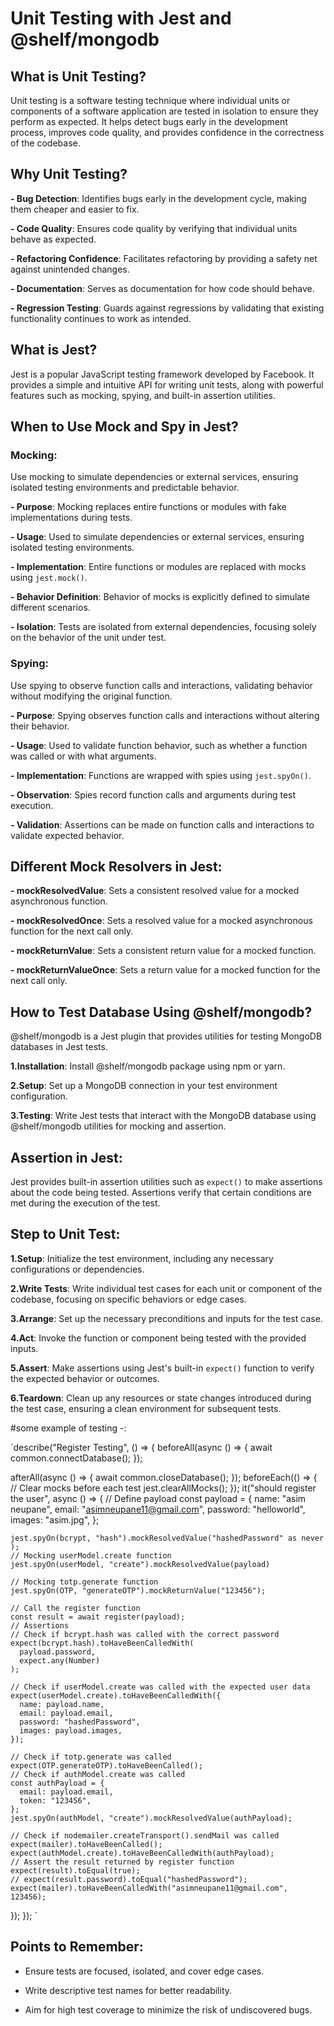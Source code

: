# Unit Testing with Jest and @shelf/mongodb

## What is Unit Testing?

Unit testing is a software testing technique where individual units or components of a software application are tested in isolation to ensure they perform as expected. It helps detect bugs early in the development process, improves code quality, and provides confidence in the correctness of the codebase.

## Why Unit Testing?

**- Bug Detection**: Identifies bugs early in the development cycle, making them cheaper and easier to fix.

**- Code Quality**: Ensures code quality by verifying that individual units behave as expected.

**- Refactoring Confidence**: Facilitates refactoring by providing a safety net against unintended changes.

**- Documentation**: Serves as documentation for how code should behave.

**- Regression Testing**: Guards against regressions by validating that existing functionality continues to work as intended.

## What is Jest?

Jest is a popular JavaScript testing framework developed by Facebook. It provides a simple and intuitive API for writing unit tests, along with powerful features such as mocking, spying, and built-in assertion utilities.

## When to Use Mock and Spy in Jest?

### Mocking:

Use mocking to simulate dependencies or external services, ensuring isolated testing environments and predictable behavior.

**- Purpose**: Mocking replaces entire functions or modules with fake implementations during tests.

**- Usage**: Used to simulate dependencies or external services, ensuring isolated testing environments.

**- Implementation**: Entire functions or modules are replaced with mocks using `jest.mock()`.

**- Behavior Definition**: Behavior of mocks is explicitly defined to simulate different scenarios.

**- Isolation**: Tests are isolated from external dependencies, focusing solely on the behavior of the unit under test.

### Spying:

Use spying to observe function calls and interactions, validating behavior without modifying the original function.

**- Purpose**: Spying observes function calls and interactions without altering their behavior.

**- Usage**: Used to validate function behavior, such as whether a function was called or with what arguments.

**- Implementation**: Functions are wrapped with spies using `jest.spyOn()`.

**- Observation**: Spies record function calls and arguments during test execution.

**- Validation**: Assertions can be made on function calls and interactions to validate expected behavior.

## Different Mock Resolvers in Jest:

**- mockResolvedValue**: Sets a consistent resolved value for a mocked asynchronous function.

**- mockResolvedOnce**: Sets a resolved value for a mocked asynchronous function for the next call only.

**- mockReturnValue**: Sets a consistent return value for a mocked function.

**- mockReturnValueOnce**: Sets a return value for a mocked function for the next call only.

## How to Test Database Using @shelf/mongodb?

@shelf/mongodb is a Jest plugin that provides utilities for testing MongoDB databases in Jest tests.

**1.Installation**: Install @shelf/mongodb package using npm or yarn.

**2.Setup**: Set up a MongoDB connection in your test environment configuration.

**3.Testing**: Write Jest tests that interact with the MongoDB database using @shelf/mongodb utilities for mocking and assertion.

## Assertion in Jest:

Jest provides built-in assertion utilities such as `expect()` to make assertions about the code being tested. Assertions verify that certain conditions are met during the execution of the test.

## Step to Unit Test:

**1.Setup**: Initialize the test environment, including any necessary configurations or dependencies.

**2.Write Tests**: Write individual test cases for each unit or component of the codebase, focusing on specific behaviors or edge cases.

**3.Arrange**: Set up the necessary preconditions and inputs for the test case.

**4.Act**: Invoke the function or component being tested with the provided inputs.

**5.Assert**: Make assertions using Jest's built-in `expect()` function to verify the expected behavior or outcomes.

**6.Teardown**: Clean up any resources or state changes introduced during the test case, ensuring a clean environment for subsequent tests.

#some example of testing -:

`describe("Register  Testing", () => {
  beforeAll(async () => {
    await common.connectDatabase();
  });

  afterAll(async () => {
    await common.closeDatabase();
  });
  beforeEach(() => {
    // Clear mocks before each test
    jest.clearAllMocks();
  });
  it("should register the user", async () => {
    // Define payload
    const payload = {
      name: "asim neupane",
      email: "asimneupane11@gmail.com",
      password: "helloworld",
      images: "asim.jpg",
    };

    jest.spyOn(bcrypt, "hash").mockResolvedValue("hashedPassword" as never );
    // Mocking userModel.create function
    jest.spyOn(userModel, "create").mockResolvedValue(payload)

    // Mocking totp.generate function
    jest.spyOn(OTP, "generateOTP").mockReturnValue("123456");

    // Call the register function
    const result = await register(payload);
    // Assertions
    // Check if bcrypt.hash was called with the correct password
    expect(bcrypt.hash).toHaveBeenCalledWith(
      payload.password,
      expect.any(Number)
    );

    // Check if userModel.create was called with the expected user data
    expect(userModel.create).toHaveBeenCalledWith({
      name: payload.name,
      email: payload.email,
      password: "hashedPassword",
      images: payload.images,
    });

    // Check if totp.generate was called
    expect(OTP.generateOTP).toHaveBeenCalled();
    // Check if authModel.create was called
    const authPayload = {
      email: payload.email,
      token: "123456",
    };
    jest.spyOn(authModel, "create").mockResolvedValue(authPayload);

    // Check if nodemailer.createTransport().sendMail was called
    expect(mailer).toHaveBeenCalled();
    expect(authModel.create).toHaveBeenCalledWith(authPayload);
    // Assert the result returned by register function
    expect(result).toEqual(true);
    // expect(result.password).toEqual("hashedPassword");
    expect(mailer).toHaveBeenCalledWith("asimneupane11@gmail.com", 123456);
  });
}); `

## Points to Remember:

- Ensure tests are focused, isolated, and cover edge cases.

- Write descriptive test names for better readability.

- Aim for high test coverage to minimize the risk of undiscovered bugs.
